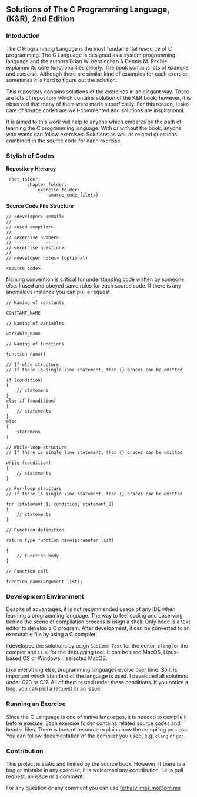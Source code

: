 ## Solutions of The C Programming Language, (K&R), 2nd Edition

### Intoduction

The C Programming Languge is the most fundamental resource of C programming. The C Language
is designed as a system programming language and the authors Brian W. Kerninghan & Dennis M. Ritchie explained its core functionalities clearly. The book contains lots of example and exercise. Although there are similar kind of examples for each exercise, sometimes it is hard to figure out the solution.

This repository contains solutions of the exercises in an elegant way. There are lots of repository which contains solution of the K&R book; however, it is observed that many of them were made superficially. For this reason, i take care of source codes are well-commented and solutions are inspirational.

It is aimed to this work will help to anyone which embarks on the path of learning the C programming language. With or without the book, anyone who wants can follow exercises. Solutions as well as related questions combined in the source code for each exercise.

### Stylish of Codes

**Repository Hierarcy**

```
 root_folder:
        chapter_folder:
            exercise_folder:
                source_code_file(s)
```

**Source Code File Structure**

```
// <developer> <email>
//
// <used compiler>
//
// <exercise number>
// -----------------
// <exercise question>
//
// <developer notes> (optional)

<source code>
```

Naming convention is critical for understanding code written by someone else. I used and obeyed same rules for each source code. If there is any anomalous instance you can pull a request.

```
// Naming of constants

CONSTANT_NAME
```

```
// Naming of variables

variable_name
```

```
// Naming of functions

function_name()
```

```
// If-else structure
// If there is single line statement, than {} braces can be omitted

if (condition)
{
    // statemens
}
else if (condition)
{
    // statements
}
else
{
    statemens
}
```

```
// While-loop structure
// If there is single line statement, than {} braces can be omitted

while (condition)
{
    // statements
}
```

```
// For-loop structure
// If there is single line statement, than {} braces can be omitted

for (statement_1; condition; statement_2)
{
    // statements
}
```

```
// Function definition

return_type function_name(parameter_list)

{
    // function body
}
```

```
// Function call

fucntion_name(argument_list);
```

### Development Environment

Despite of advantages, it is not recommended usage of any IDE when learning a programming language. The way to feel coding and observing behind the scene of compilation process is usign a shell. Only need is a text editor to develop a C program. After development, it can be converted to an executable file by using a C compiler.

I developed the solutions by usign `Sublime Text` for the editor, `clang` for the compier and `LLDB` for the debugging tool. It can be used MacOS, Linux-based OS or Windows. I selected MacOS.

Like everything else, programming languages evolve over time. So it is important which standard of the language is used. I developed all solutions under C23 or C17. All of them tested under these conditions. If you notice a bug, you can pull a request or an issue.

### Running an Exercise

Since the C Language is one of native languages, it is needed to compile it before execute. Each exercise folder contains related source codes and header files. There is tons of resource explains how the compiling process. You can follow documentation of the compiler you used, e.g. `clang` or `gcc`.

### Contribution

This project is static and limited by the source book. However, if there is a bug or mistake in any exercise, it is welcomed any contribution, i.e. a pull request, an issue or a comment.

For any question or any comment you can use [ferhatyilmaz.me@pm.me](mailto:ferhatyilmaz.me@pm.me)
